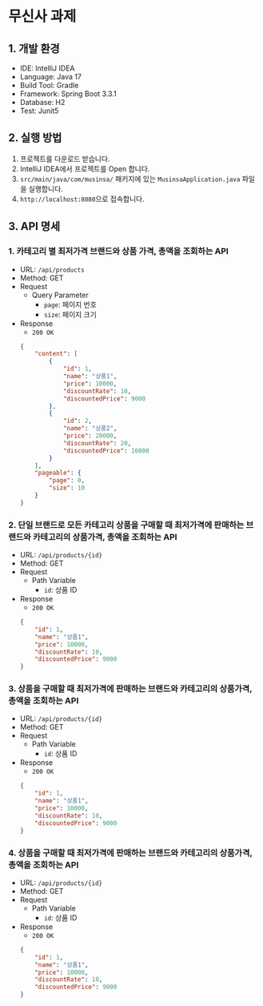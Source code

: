 # 무신사 과제
## 1. 개발 환경
- IDE: IntelliJ IDEA
- Language: Java 17
- Build Tool: Gradle
- Framework: Spring Boot 3.3.1
- Database: H2
- Test: Junit5

## 2. 실행 방법
1. 프로젝트를 다운로드 받습니다.
2. IntelliJ IDEA에서 프로젝트를 Open 합니다.
3. `src/main/java/com/musinsa/` 패키지에 있는 `MusinsaApplication.java` 파일을 실행합니다.
4. `http://localhost:8080`으로 접속합니다.

## 3. API 명세
### 1. 카테고리 별 최저가격 브랜드와 상품 가격, 총액을 조회하는 API
- URL: `/api/products`
- Method: GET
- Request
    - Query Parameter
        - `page`: 페이지 번호
        - `size`: 페이지 크기
- Response
    - `200 OK`
    ```json
    {
        "content": [
            {
                "id": 1,
                "name": "상품1",
                "price": 10000,
                "discountRate": 10,
                "discountedPrice": 9000
            },
            {
                "id": 2,
                "name": "상품2",
                "price": 20000,
                "discountRate": 20,
                "discountedPrice": 16000
            }
        ],
        "pageable": {
            "page": 0,
            "size": 10
        }
    }
    ```
### 2. 단일 브랜드로 모든 카테고리 상품을 구매할 때 최저가격에 판매하는 브랜드와 카테고리의 상품가격, 총액을 조회하는 API
- URL: `/api/products/{id}`
- Method: GET
- Request
    - Path Variable
        - `id`: 상품 ID
- Response
  - `200 OK`
  ```json
  {
      "id": 1,
      "name": "상품1",
      "price": 10000,
      "discountRate": 10,
      "discountedPrice": 9000
  }
  ```
### 3. 상품을 구매할 때 최저가격에 판매하는 브랜드와 카테고리의 상품가격, 총액을 조회하는 API
- URL: `/api/products/{id}`
- Method: GET
- Request
    - Path Variable
        - `id`: 상품 ID
- Response
  - `200 OK`
  ```json
  {
      "id": 1,
      "name": "상품1",
      "price": 10000,
      "discountRate": 10,
      "discountedPrice": 9000
  }
  ```
### 4. 상품을 구매할 때 최저가격에 판매하는 브랜드와 카테고리의 상품가격, 총액을 조회하는 API
- URL: `/api/products/{id}`
- Method: GET
- Request
    - Path Variable
        - `id`: 상품 ID
- Response
  - `200 OK`
  ```json
  {
      "id": 1,
      "name": "상품1",
      "price": 10000,
      "discountRate": 10,
      "discountedPrice": 9000
  }
  ```